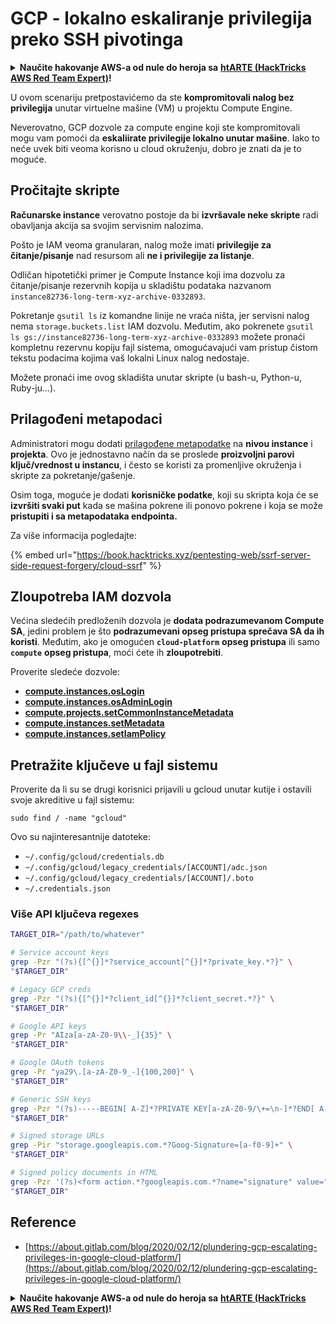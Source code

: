 # GCP - lokalno eskaliranje privilegija preko SSH pivotinga

<details>

<summary><strong>Naučite hakovanje AWS-a od nule do heroja sa</strong> <a href="https://training.hacktricks.xyz/courses/arte"><strong>htARTE (HackTricks AWS Red Team Expert)</strong></a><strong>!</strong></summary>

Drugi načini podrške HackTricks-u:

* Ako želite da vidite svoju **kompaniju reklamiranu na HackTricks-u** ili da **preuzmete HackTricks u PDF formatu** proverite [**PLANOVE ZA PRETPLATU**](https://github.com/sponsors/carlospolop)!
* Nabavite [**zvanični PEASS & HackTricks swag**](https://peass.creator-spring.com)
* Otkrijte [**Porodicu PEASS**](https://opensea.io/collection/the-peass-family), našu kolekciju ekskluzivnih [**NFT-ova**](https://opensea.io/collection/the-peass-family)
* **Pridružite se** 💬 [**Discord grupi**](https://discord.gg/hRep4RUj7f) ili [**telegram grupi**](https://t.me/peass) ili me **pratite** na **Twitteru** 🐦 [**@carlospolopm**](https://twitter.com/carlospolopm)**.**
* **Podelite svoje hakovanje trikove slanjem PR-ova na** [**HackTricks**](https://github.com/carlospolop/hacktricks) i [**HackTricks Cloud**](https://github.com/carlospolop/hacktricks-cloud) github repozitorijume.

</details>

U ovom scenariju pretpostavićemo da ste **kompromitovali nalog bez privilegija** unutar virtuelne mašine (VM) u projektu Compute Engine.

Neverovatno, GCP dozvole za compute engine koji ste kompromitovali mogu vam pomoći da **eskaliirate privilegije lokalno unutar mašine**. Iako to neće uvek biti veoma korisno u cloud okruženju, dobro je znati da je to moguće.

## Pročitajte skripte <a href="#follow-the-scripts" id="follow-the-scripts"></a>

**Računarske instance** verovatno postoje da bi **izvršavale neke skripte** radi obavljanja akcija sa svojim servisnim nalozima.

Pošto je IAM veoma granularan, nalog može imati **privilegije za čitanje/pisanje** nad resursom ali **ne i privilegije za listanje**.

Odličan hipotetički primer je Compute Instance koji ima dozvolu za čitanje/pisanje rezervnih kopija u skladištu podataka nazvanom `instance82736-long-term-xyz-archive-0332893`.

Pokretanje `gsutil ls` iz komandne linije ne vraća ništa, jer servisni nalog nema `storage.buckets.list` IAM dozvolu. Međutim, ako pokrenete `gsutil ls gs://instance82736-long-term-xyz-archive-0332893` možete pronaći kompletnu rezervnu kopiju fajl sistema, omogućavajući vam pristup čistom tekstu podacima kojima vaš lokalni Linux nalog nedostaje.

Možete pronaći ime ovog skladišta unutar skripte (u bash-u, Python-u, Ruby-ju...).

## Prilagođeni metapodaci

Administratori mogu dodati [prilagođene metapodatke](https://cloud.google.com/compute/docs/storing-retrieving-metadata#custom) na **nivou instance** i **projekta**. Ovo je jednostavno način da se proslede **proizvoljni parovi ključ/vrednost u instancu**, i često se koristi za promenljive okruženja i skripte za pokretanje/gašenje.

Osim toga, moguće je dodati **korisničke podatke**, koji su skripta koja će se **izvršiti svaki put** kada se mašina pokrene ili ponovo pokrene i koja se može **pristupiti i sa metapodataka endpointa.**

Za više informacija pogledajte:

{% embed url="https://book.hacktricks.xyz/pentesting-web/ssrf-server-side-request-forgery/cloud-ssrf" %}

## **Zloupotreba IAM dozvola**

Većina sledećih predloženih dozvola je **dodata podrazumevanom Compute SA**, jedini problem je što **podrazumevani opseg pristupa sprečava SA da ih koristi**. Međutim, ako je omogućen **`cloud-platform`** **opseg pristupa** ili samo **`compute`** **opseg pristupa**, moći ćete ih **zloupotrebiti**.

Proverite sledeće dozvole:

* [**compute.instances.osLogin**](gcp-compute-privesc/#compute.instances.oslogin)
* [**compute.instances.osAdminLogin**](gcp-compute-privesc/#compute.instances.osadminlogin)
* [**compute.projects.setCommonInstanceMetadata**](gcp-compute-privesc/#compute.projects.setcommoninstancemetadata)
* [**compute.instances.setMetadata**](gcp-compute-privesc/#compute.instances.setmetadata)
* [**compute.instances.setIamPolicy**](gcp-compute-privesc/#compute.instances.setiampolicy)

## Pretražite ključeve u fajl sistemu

Proverite da li su se drugi korisnici prijavili u gcloud unutar kutije i ostavili svoje akreditive u fajl sistemu:
```
sudo find / -name "gcloud"
```
Ovo su najinteresantnije datoteke:

* `~/.config/gcloud/credentials.db`
* `~/.config/gcloud/legacy_credentials/[ACCOUNT]/adc.json`
* `~/.config/gcloud/legacy_credentials/[ACCOUNT]/.boto`
* `~/.credentials.json`

### Više API ključeva regexes
```bash
TARGET_DIR="/path/to/whatever"

# Service account keys
grep -Pzr "(?s){[^{}]*?service_account[^{}]*?private_key.*?}" \
"$TARGET_DIR"

# Legacy GCP creds
grep -Pzr "(?s){[^{}]*?client_id[^{}]*?client_secret.*?}" \
"$TARGET_DIR"

# Google API keys
grep -Pr "AIza[a-zA-Z0-9\\-_]{35}" \
"$TARGET_DIR"

# Google OAuth tokens
grep -Pr "ya29\.[a-zA-Z0-9_-]{100,200}" \
"$TARGET_DIR"

# Generic SSH keys
grep -Pzr "(?s)-----BEGIN[ A-Z]*?PRIVATE KEY[a-zA-Z0-9/\+=\n-]*?END[ A-Z]*?PRIVATE KEY-----" \
"$TARGET_DIR"

# Signed storage URLs
grep -Pir "storage.googleapis.com.*?Goog-Signature=[a-f0-9]+" \
"$TARGET_DIR"

# Signed policy documents in HTML
grep -Pzr '(?s)<form action.*?googleapis.com.*?name="signature" value=".*?">' \
"$TARGET_DIR"
```
## Reference

* [https://about.gitlab.com/blog/2020/02/12/plundering-gcp-escalating-privileges-in-google-cloud-platform/](https://about.gitlab.com/blog/2020/02/12/plundering-gcp-escalating-privileges-in-google-cloud-platform/)

<details>

<summary><strong>Naučite hakovanje AWS-a od nule do heroja sa</strong> <a href="https://training.hacktricks.xyz/courses/arte"><strong>htARTE (HackTricks AWS Red Team Expert)</strong></a><strong>!</strong></summary>

Drugi načini podrške HackTricks-u:

* Ako želite da vidite **vašu kompaniju reklamiranu na HackTricks-u** ili **preuzmete HackTricks u PDF formatu** proverite [**PLANOVE ZA PRIJAVU**](https://github.com/sponsors/carlospolop)!
* Nabavite [**zvanični PEASS & HackTricks swag**](https://peass.creator-spring.com)
* Otkrijte [**The PEASS Family**](https://opensea.io/collection/the-peass-family), našu kolekciju ekskluzivnih [**NFT-ova**](https://opensea.io/collection/the-peass-family)
* **Pridružite se** 💬 [**Discord grupi**](https://discord.gg/hRep4RUj7f) ili [**telegram grupi**](https://t.me/peass) ili **pratite** me na **Twitteru** 🐦 [**@carlospolopm**](https://twitter.com/carlospolopm)**.**
* **Podelite svoje hakovanje trikove slanjem PR-ova na** [**HackTricks**](https://github.com/carlospolop/hacktricks) i [**HackTricks Cloud**](https://github.com/carlospolop/hacktricks-cloud) github repozitorijume.

</details>
